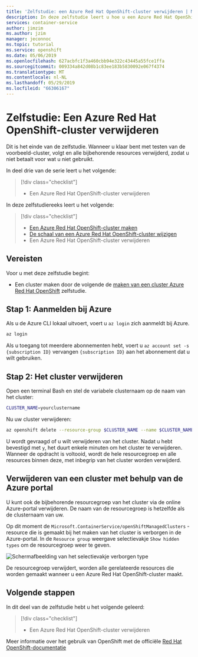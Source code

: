 ```yaml
---
title: 'Zelfstudie: een Azure Red Hat OpenShift-cluster verwijderen | Microsoft Docs'
description: In deze zelfstudie leert u hoe u een Azure Red Hat OpenShift-cluster met behulp van de Azure CLI verwijderen
services: container-service
author: jimzim
ms.author: jzim
manager: jeconnoc
ms.topic: tutorial
ms.service: openshift
ms.date: 05/06/2019
ms.openlocfilehash: 627acbfc1f3a460cbb94e322c43445a55fce1ffa
ms.sourcegitcommit: 009334a842d08b1c83ee183b5830092e067f4374
ms.translationtype: MT
ms.contentlocale: nl-NL
ms.lasthandoff: 05/29/2019
ms.locfileid: "66306167"
---
```

# <a name="tutorial-delete-an-azure-red-hat-openshift-cluster"></a>Zelfstudie: Een Azure Red Hat OpenShift-cluster verwijderen

Dit is het einde van de zelfstudie. Wanneer u klaar bent met testen van de voorbeeld-cluster, volgt en alle bijbehorende resources verwijderd, zodat u niet betaalt voor wat u niet gebruikt.

In deel drie van de serie leert u het volgende:

> [!div class="checklist"]
> * Een Azure Red Hat OpenShift-cluster verwijderen

In deze zelfstudiereeks leert u het volgende:
> [!div class="checklist"]
> * [Een Azure Red Hat OpenShift-cluster maken](tutorial-create-cluster.md)
> * [De schaal van een Azure Red Hat OpenShift-cluster wijzigen](tutorial-scale-cluster.md)
> * Een Azure Red Hat OpenShift-cluster verwijderen

## <a name="prerequisites"></a>Vereisten

Voor u met deze zelfstudie begint:

* Een cluster maken door de volgende de [maken van een cluster Azure Red Hat OpenShift](tutorial-create-cluster.md) zelfstudie.

## <a name="step-1-sign-in-to-azure"></a>Stap 1: Aanmelden bij Azure

Als u de Azure CLI lokaal uitvoert, voert u `az login` zich aanmeldt bij Azure.

```bash
az login
```

Als u toegang tot meerdere abonnementen hebt, voert u `az account set -s {subscription ID}` vervangen `{subscription ID}` aan het abonnement dat u wilt gebruiken.

## <a name="step-2-delete-the-cluster"></a>Stap 2: Het cluster verwijderen

Open een terminal Bash en stel de variabele clusternaam op de naam van het cluster:

```bash
CLUSTER_NAME=yourclustername
```

Nu uw cluster verwijderen:

```bash
az openshift delete --resource-group $CLUSTER_NAME --name $CLUSTER_NAME
```

U wordt gevraagd of u wilt verwijderen van het cluster. Nadat u hebt bevestigd met `y`, het duurt enkele minuten om het cluster te verwijderen. Wanneer de opdracht is voltooid, wordt de hele resourcegroep en alle resources binnen deze, met inbegrip van het cluster worden verwijderd.

## <a name="deleting-a-cluster-using-the-azure-portal"></a>Verwijderen van een cluster met behulp van de Azure portal

U kunt ook de bijbehorende resourcegroep van het cluster via de online Azure-portal verwijderen. De naam van de resourcegroep is hetzelfde als de clusternaam van uw.

Op dit moment de `Microsoft.ContainerService/openShiftManagedClusters` -resource die is gemaakt bij het maken van het cluster is verborgen in de Azure-portal. In de `Resource group` weergave selectievakje `Show hidden types` om de resourcegroep weer te geven.

![Schermafbeelding van het selectievakje verborgen type](./media/aro-portal-hidden-type.png)

De resourcegroep verwijdert, worden alle gerelateerde resources die worden gemaakt wanneer u een Azure Red Hat OpenShift-cluster maakt.

## <a name="next-steps"></a>Volgende stappen

In dit deel van de zelfstudie hebt u het volgende geleerd:
> [!div class="checklist"]
> * Een Azure Red Hat OpenShift-cluster verwijderen

Meer informatie over het gebruik van OpenShift met de officiële [Red Hat OpenShift-documentatie](https://docs.openshift.com/aro/welcome/index.html)
